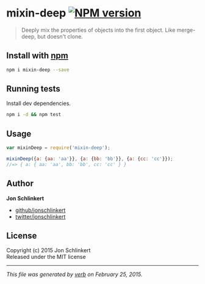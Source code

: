 # mixin-deep [![NPM version](https://badge.fury.io/js/mixin-deep.svg)](http://badge.fury.io/js/mixin-deep)

> Deeply mix the properties of objects into the first object. Like merge-deep, but doesn't clone.

## Install with [npm](npmjs.org)

```bash
npm i mixin-deep --save
```

## Running tests
Install dev dependencies.

```bash
npm i -d && npm test
```


## Usage

```js
var mixinDeep = require('mixin-deep');

mixinDeep({a: {aa: 'aa'}}, {a: {bb: 'bb'}}, {a: {cc: 'cc'}});
//=> { a: { aa: 'aa', bb: 'bb', cc: 'cc' } }
```

## Author

**Jon Schlinkert**
 
+ [github/jonschlinkert](https://github.com/jonschlinkert)
+ [twitter/jonschlinkert](http://twitter.com/jonschlinkert) 

## License
Copyright (c) 2015 Jon Schlinkert  
Released under the MIT license

***

_This file was generated by [verb](https://github.com/assemble/verb) on February 25, 2015._